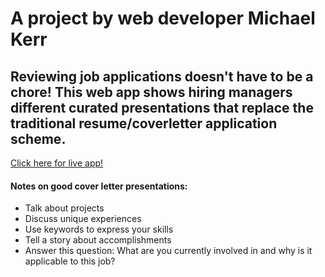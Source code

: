 # A project by web developer Michael Kerr

## Reviewing job applications doesn't have to be a chore! This web app shows hiring managers different curated presentations that replace the traditional resume/coverletter application scheme.

[Click here for live app!](https://notjustacoverletter.com)

#### Notes on good cover letter presentations:

- Talk about projects
- Discuss unique experiences
- Use keywords to express your skills
- Tell a story about accomplishments
- Answer this question: What are you currently involved in and why is it applicable to this job?
